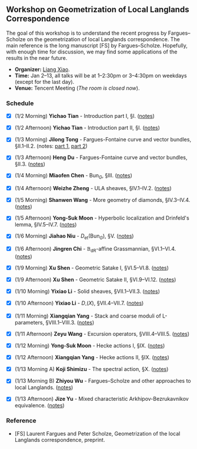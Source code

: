 <head>
    <script src="https://cdn.mathjax.org/mathjax/latest/MathJax.js?config=TeX-AMS-MML_HTMLorMML" type="text/javascript"></script>
    <script type="text/x-mathjax-config">
        MathJax.Hub.Config({
            tex2jax: {
            skipTags: ['script', 'noscript', 'style', 'textarea', 'pre'],
            inlineMath: [['$','$']]
            }
        });
    </script>
</head>

## Workshop on Geometrization of Local Langlands Correspondence

  The goal of this workshop is to understand the recent progress by Fargues–Scholze on the geometrization of local Langlands correspondence. The main reference is the long manuscript [FS] by Fargues–Scholze. Hopefully, with enough time for discussion, we may find some applications of the results in the near future.
  - **Organizer:** [Liang Xiao](http://faculty.bicmr.pku.edu.cn/~lxiao/).
  - **Time:** Jan 2–13, all talks will be at 1–2:30pm or 3–4:30pm on weekdays (except for the last day).
  - **Venue:** Tencent Meeting (_The room is closed now_).


### Schedule

- [x] (1/2 Morning) **Yichao Tian** - Introduction part I, §I. ([notes](././2a.pdf))
- [x] (1/2 Afternoon) **Yichao Tian** - Introduction part II, §I. ([notes](././2b.pdf))
- [x] (1/3 Morning) **Jilong Tong** - Fargues-Fontaine curve and vector bundles, §II.1–II.2. (notes: [part 1](././3a1.pdf), [part 2](././3a2.pdf))
- [x] (1/3 Afternoon) **Heng Du** - Fargues-Fontaine curve and vector bundles, §II.3. ([notes](././3b.pdf))
- [x] (1/4 Morning) **Miaofen Chen** - $\mathrm{Bun}_G$, §III. ([notes](././4a.pdf))
- [x] (1/4 Afternoon) **Weizhe Zheng** - ULA sheaves, §IV.1–IV.2. ([notes](././4b.pdf))
- [x] (1/5 Morning) **Shanwen Wang** - More geometry of diamonds, §IV.3–IV.4. ([notes](././5a.pdf))
- [x] (1/5 Afternoon) **Yong-Suk Moon** - Hyperbolic localization and Drinfeld's lemma, §IV.5–IV.7. ([notes](././5b.pdf))
- [x] (1/6 Morning) **Jiahao Niu** - $D_{\mathrm{et}}(\mathrm{Bun}_G)$, §V. ([notes](././6a.pdf))
- [x] (1/6 Afternoon) **Jingren Chi** - $\mathbb{B}_{\mathrm{dR}}$-affine Grassmannian, §VI.1–VI.4. ([notes](././6b.pdf))
- [x] (1/9 Morning) **Xu Shen** - Geometric Satake I, §VI.5–VI.8. ([notes](././9a.pdf))
- [x] (1/9 Afternoon) **Xu Shen** - Geometric Satake II, §VI.9–VI.12. ([notes](././9b.pdf))
- [x] (1/10 Morning) **Yixiao Li** - Solid sheaves, §VII.1–VII.3. ([notes](././10a.pdf))
- [x] (1/10 Afternoon) **Yixiao Li** - $D_{\mathbf{\square}}(X)$, §VII.4–VII.7. ([notes](././10b.pdf))
- [x] (1/11 Morning) **Xiangqian Yang** - Stack and coarse moduli of L-parameters, §VIII.1–VIII.3. ([notes](././11a.pdf))
- [x] (1/11 Afternoon) **Zeyu Wang** - Excursion operators, §VIII.4–VIII.5. ([notes](././11b.pdf))
- [x] (1/12 Morning) **Yong-Suk Moon** - Hecke actions I, §IX. ([notes](././12a.pdf))
- [x] (1/12 Afternoon) **Xiangqian Yang** - Hecke actions II, §IX. ([notes](././12b.pdf))
- [x] (1/13 Morning A) **Koji Shimizu** - The spectral action, §X. ([notes](././13a.pdf))
- [x] (1/13 Morning B) **Zhiyou Wu** - Fargues–Scholze and other approaches to local Langlands. ([notes](././13b.pdf))
- [x] (1/13 Afternoon) **Jize Yu** - Mixed characteristic Arkhipov-Bezrukavnikov equivalence. ([notes](././13c.pdf))



### Reference
- [FS] Laurent Fargues and Peter Scholze, Geometrization of the local Langlands correspondence, preprint.
